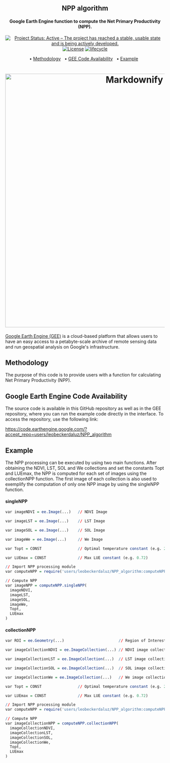 <h2 align="center">
  NPP algorithm
</h2>

<h4 align="center">Google Earth Engine function to compute the Net Primary Productivity (NPP).</h4>

<p align="center">
<a href="https://www.repostatus.org/#active"><img src="https://www.repostatus.org/badges/latest/active.svg" alt="Project Status: Active – The project has reached a stable, usable
state and is being actively
developed."></a>
<a href="https://opensource.org/licenses/MIT"><img src="https://img.shields.io/badge/license-MIT-green" alt="License"></a>
<a href="https://www.tidyverse.org/lifecycle/#maturing"><img src="https://img.shields.io/badge/lifecycle-maturing-blue.svg" alt="lifecycle"></a>
<br>
</p>


<p align="center">  
  • <a href="#methodology">Methodology</a> &nbsp;
  • <a href="#google-earth-engine-code-availability">GEE Code Availability</a> &nbsp;
  • <a href="#example">Example</a> &nbsp;
</p>


<h1 align="center">
  <a><img src="https://user-images.githubusercontent.com/27021459/175539565-c676ede6-7036-4ee3-8bef-142cf1c0ad9b.png" alt="Markdownify" width="800"></a>
</h1>


[Google Earth Engine (GEE)](https://earthengine.google.com/) is a cloud-based platform that allows users to have an easy access to a petabyte-scale archive of remote sensing data and run geospatial analysis on Google's infrastructure.



## Methodology
The purpose of this code is to provide users with a function for calculating Net Primary Productivity (NPP).



## Google Earth Engine Code Availability

The source code is available in this GitHub repository as well as in the GEE repository, where you can run the example code directly in the interface. To access the repository, use the following link:

https://code.earthengine.google.com/?accept_repo=users/leobeckerdaluz/NPP_algorithm



## Example

The NPP processing can be executed by using two main functions. After obtaining the NDVI, LST, SOL and We collections and set the constants Topt and LUEmax, the NPP is computed for each set of images using the collectionNPP function. The first image of each collection is also used to exemplify the computation of only one NPP image by using the singleNPP function.

#### singleNPP

``` r
var imageNDVI = ee.Image(...)   // NDVI Image

var imageLST = ee.Image(...)    // LST Image

var imageSOL = ee.Image(...)    // SOL Image

var imageWe = ee.Image(...)     // We Image

var Topt = CONST                // Optimal temperature constant (e.g. 21.66)

var LUEmax = CONST              // Max LUE constant (e.g. 0.72)

// Import NPP processing module
var computeNPP = require('users/leobeckerdaluz/NPP_algorithm:computeNPP')

// Compute NPP
var imageNPP = computeNPP.singleNPP(
  imageNDVI, 
  imageLST, 
  imageSOL, 
  imageWe, 
  Topt, 
  LUEmax
)
```


#### collectionNPP

``` r
var ROI = ee.Geometry(...)                        // Region of Interest

var imageCollectionNDVI = ee.ImageCollection(...) // NDVI image collection

var imageCollectionLST = ee.ImageCollection(...)  // LST image collection

var imageCollectionSOL = ee.ImageCollection(...)  // SOL image collection

var imageCollectionWe = ee.ImageCollection(...)   // We image collection

var Topt = CONST                // Optimal temperature constant (e.g. 21.66)

var LUEmax = CONST              // Max LUE constant (e.g. 0.72)

// Import NPP processing module
var computeNPP = require('users/leobeckerdaluz/NPP_algorithm:computeNPP')

// Compute NPP
var imageCollectionNPP = computeNPP.collectionNPP(
  imageCollectionNDVI, 
  imageCollectionLST, 
  imageCollectionSOL, 
  imageCollectionWe, 
  Topt, 
  LUEmax
)
```